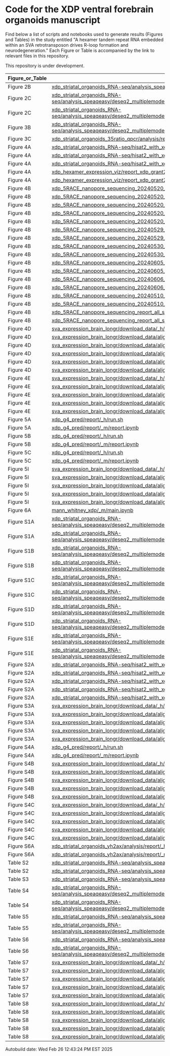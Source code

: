 
# Code for the XDP ventral forebrain organoids manuscript

Find below a list of scripts and notebooks used to generate results (Figures and Tables) in the study entitled "A hexamer tandem repeat RNA embedded within an SVA retrotransposon drives R-loop formation and neurodegeneration." Each Figure or Table is accompanied by the link to relevant files in this repository.   

This repository is under development.

| Figure_or_Table | File_path |
| --- | --- |
| Figure 2B | [xdp_striatal_organoids_RNA-seq/analysis_speaqeasy/deseq2_multiplemodels_genes_no_lfcShrink_filter_low/_m/main.ipynb](xdp_striatal_organoids_RNA-seq/analysis_speaqeasy/deseq2_multiplemodels_genes_no_lfcShrink_filter_low/_m/main.ipynb) |
| Figure 2C | [xdp_striatal_organoids_RNA-seq/analysis_speaqeasy/deseq2_multiplemodels_genes_no_lfcShrink_filter_low/gsea/_m/main.ipynb](xdp_striatal_organoids_RNA-seq/analysis_speaqeasy/deseq2_multiplemodels_genes_no_lfcShrink_filter_low/gsea/_m/main.ipynb) |
| Figure 2C | [xdp_striatal_organoids_RNA-seq/analysis_speaqeasy/deseq2_multiplemodels_genes_no_lfcShrink_filter_low/gsea/filter_results/_m/main.ipynb](xdp_striatal_organoids_RNA-seq/analysis_speaqeasy/deseq2_multiplemodels_genes_no_lfcShrink_filter_low/gsea/filter_results/_m/main.ipynb) |
| Figure 3B | [xdp_striatal_organoids_RNA-seq/analysis_speaqeasy/deseq2_multiplemodels_genes_no_lfcShrink_filter_low/expression_profiles/_m/main.ipynb](xdp_striatal_organoids_RNA-seq/analysis_speaqeasy/deseq2_multiplemodels_genes_no_lfcShrink_filter_low/expression_profiles/_m/main.ipynb) |
| Figure 3C | [xdp_striatal_organoids_35ratio_qpcr/analysis/report/_m/main.ipynb](xdp_striatal_organoids_35ratio_qpcr/analysis/report/_m/main.ipynb) |
| Figure 4A | [xdp_striatal_organoids_RNA-seq/hisat2_with_xdp_sva_filter/_h/run](xdp_striatal_organoids_RNA-seq/hisat2_with_xdp_sva_filter/_h/run) |
| Figure 4A | [xdp_striatal_organoids_RNA-seq/hisat2_with_xdp_sva_filter/_h/process_sam.py](xdp_striatal_organoids_RNA-seq/hisat2_with_xdp_sva_filter/_h/process_sam.py) |
| Figure 4A | [xdp_striatal_organoids_RNA-seq/hisat2_with_xdp_sva_filter/proper_pairs_overlapping_SVA_5prime/_m/main.ipynb](xdp_striatal_organoids_RNA-seq/hisat2_with_xdp_sva_filter/proper_pairs_overlapping_SVA_5prime/_m/main.ipynb) |
| Figure 4A | [xdp_hexamer_expression_viz/report_xdp_grant2023/_h/run.sh](xdp_hexamer_expression_viz/report_xdp_grant2023/_h/run.sh) |
| Figure 4A | [xdp_hexamer_expression_viz/report_xdp_grant2023/_m/report.ipynb](xdp_hexamer_expression_viz/report_xdp_grant2023/_m/report.ipynb) |
| Figure 4B | [xdp_5RACE_nanopore_sequencing_20240520_AL5RACE002/analysis/pod5/_h/run.sh](xdp_5RACE_nanopore_sequencing_20240520_AL5RACE002/analysis/pod5/_h/run.sh) |
| Figure 4B | [xdp_5RACE_nanopore_sequencing_20240520_AL5RACE002/analysis/pod5/base_calling/_h/run.sh](xdp_5RACE_nanopore_sequencing_20240520_AL5RACE002/analysis/pod5/base_calling/_h/run.sh) |
| Figure 4B | [xdp_5RACE_nanopore_sequencing_20240520_AL5RACE002/analysis/pod5/base_calling/align/_h/run.sh](xdp_5RACE_nanopore_sequencing_20240520_AL5RACE002/analysis/pod5/base_calling/align/_h/run.sh) |
| Figure 4B | [xdp_5RACE_nanopore_sequencing_20240520_AL5RACE002/analysis/pod5/base_calling/align/report/_h/run.sh](xdp_5RACE_nanopore_sequencing_20240520_AL5RACE002/analysis/pod5/base_calling/align/report/_h/run.sh) |
| Figure 4B | [xdp_5RACE_nanopore_sequencing_20240520_AL5RACE002/analysis/pod5/base_calling/align/report/_m/report.ipynb](xdp_5RACE_nanopore_sequencing_20240520_AL5RACE002/analysis/pod5/base_calling/align/report/_m/report.ipynb) |
| Figure 4B | [xdp_5RACE_nanopore_sequencing_20240529_AL5RACE002/analysis/pod5/base_calling/align/report/_h/run.sh](xdp_5RACE_nanopore_sequencing_20240529_AL5RACE002/analysis/pod5/base_calling/align/report/_h/run.sh) |
| Figure 4B | [xdp_5RACE_nanopore_sequencing_20240529_AL5RACE002/analysis/pod5/base_calling/align/report/_m/report.ipynb](xdp_5RACE_nanopore_sequencing_20240529_AL5RACE002/analysis/pod5/base_calling/align/report/_m/report.ipynb) |
| Figure 4B | [xdp_5RACE_nanopore_sequencing_20240530_AL5RACE002/analysis/pod5/base_calling/align/report/_h/run.sh](xdp_5RACE_nanopore_sequencing_20240530_AL5RACE002/analysis/pod5/base_calling/align/report/_h/run.sh) |
| Figure 4B | [xdp_5RACE_nanopore_sequencing_20240530_AL5RACE002/analysis/pod5/base_calling/align/report/_m/report.ipynb](xdp_5RACE_nanopore_sequencing_20240530_AL5RACE002/analysis/pod5/base_calling/align/report/_m/report.ipynb) |
| Figure 4B | [xdp_5RACE_nanopore_sequencing_20240605_AL5RACE002/analysis/pod5/base_calling/align/report/_h/run.sh](xdp_5RACE_nanopore_sequencing_20240605_AL5RACE002/analysis/pod5/base_calling/align/report/_h/run.sh) |
| Figure 4B | [xdp_5RACE_nanopore_sequencing_20240605_AL5RACE002/analysis/pod5/base_calling/align/report/_m/report.ipynb](xdp_5RACE_nanopore_sequencing_20240605_AL5RACE002/analysis/pod5/base_calling/align/report/_m/report.ipynb) |
| Figure 4B | [xdp_5RACE_nanopore_sequencing_20240606_AL5RACE002/analysis/pod5/base_calling/align/report/_h/run.sh](xdp_5RACE_nanopore_sequencing_20240606_AL5RACE002/analysis/pod5/base_calling/align/report/_h/run.sh) |
| Figure 4B | [xdp_5RACE_nanopore_sequencing_20240606_AL5RACE002/analysis/pod5/base_calling/align/report/_m/report.ipynb](xdp_5RACE_nanopore_sequencing_20240606_AL5RACE002/analysis/pod5/base_calling/align/report/_m/report.ipynb) |
| Figure 4B | [xdp_5RACE_nanopore_sequencing_20240510_AL5RACE002/analysis/pod5/base_calling/align/report/_h/run.sh](xdp_5RACE_nanopore_sequencing_20240510_AL5RACE002/analysis/pod5/base_calling/align/report/_h/run.sh) |
| Figure 4B | [xdp_5RACE_nanopore_sequencing_20240510_AL5RACE002/analysis/pod5/base_calling/align/report/_m/report.ipynb](xdp_5RACE_nanopore_sequencing_20240510_AL5RACE002/analysis/pod5/base_calling/align/report/_m/report.ipynb) |
| Figure 4B | [xdp_5RACE_nanopore_sequencing_report_all_samples/analysis/report/_h/run.sh](xdp_5RACE_nanopore_sequencing_report_all_samples/analysis/report/_h/run.sh) |
| Figure 4B | [xdp_5RACE_nanopore_sequencing_report_all_samples/analysis/report/_m/report.ipynb](xdp_5RACE_nanopore_sequencing_report_all_samples/analysis/report/_m/report.ipynb) |
| Figure 4D | [sva_expression_brain_longr/download_data/_h/run.sh](sva_expression_brain_longr/download_data/_h/run.sh) |
| Figure 4D | [sva_expression_brain_longr/download_data/align/coverage_filtered/_h/run.sh](sva_expression_brain_longr/download_data/align/coverage_filtered/_h/run.sh) |
| Figure 4D | [sva_expression_brain_longr/download_data/align/coverage_filtered/gen_matrices/_h/run.sh](sva_expression_brain_longr/download_data/align/coverage_filtered/gen_matrices/_h/run.sh) |
| Figure 4D | [sva_expression_brain_longr/download_data/align/coverage_filtered/gen_matrices/plots/_h/run.sh](sva_expression_brain_longr/download_data/align/coverage_filtered/gen_matrices/plots/_h/run.sh) |
| Figure 4D | [sva_expression_brain_longr/download_data/align/coverage_filtered/gen_matrices/plots/_m/01_svas_and_coverage.ipynb](sva_expression_brain_longr/download_data/align/coverage_filtered/gen_matrices/plots/_m/01_svas_and_coverage.ipynb) |
| Figure 4D | [sva_expression_brain_longr/download_data/align/coverage_filtered/gen_matrices/plots/_m/02_sva_cats_and_enrichment.ipynb](sva_expression_brain_longr/download_data/align/coverage_filtered/gen_matrices/plots/_m/02_sva_cats_and_enrichment.ipynb) |
| Figure 4E | [sva_expression_brain_longr/download_data/_h/run.sh](sva_expression_brain_longr/download_data/_h/run.sh) |
| Figure 4E | [sva_expression_brain_longr/download_data/align/coverage_filtered/_h/run.sh](sva_expression_brain_longr/download_data/align/coverage_filtered/_h/run.sh) |
| Figure 4E | [sva_expression_brain_longr/download_data/align/coverage_filtered/gen_matrices/_h/run.sh](sva_expression_brain_longr/download_data/align/coverage_filtered/gen_matrices/_h/run.sh) |
| Figure 4E | [sva_expression_brain_longr/download_data/align/coverage_filtered/gen_matrices/plots/_h/run.sh](sva_expression_brain_longr/download_data/align/coverage_filtered/gen_matrices/plots/_h/run.sh) |
| Figure 4E | [sva_expression_brain_longr/download_data/align/coverage_filtered/gen_matrices/plots/_m/02_sva_cats_and_enrichment.ipynb](sva_expression_brain_longr/download_data/align/coverage_filtered/gen_matrices/plots/_m/02_sva_cats_and_enrichment.ipynb) |
| Figure 5A | [xdp_g4_pred/report/_h/run.sh](xdp_g4_pred/report/_h/run.sh) |
| Figure 5A | [xdp_g4_pred/report/_m/report.ipynb](xdp_g4_pred/report/_m/report.ipynb) |
| Figure 5B | [xdp_g4_pred/report/_h/run.sh](xdp_g4_pred/report/_h/run.sh) |
| Figure 5B | [xdp_g4_pred/report/_m/report.ipynb](xdp_g4_pred/report/_m/report.ipynb) |
| Figure 5C | [xdp_g4_pred/report/_h/run.sh](xdp_g4_pred/report/_h/run.sh) |
| Figure 5C | [xdp_g4_pred/report/_m/report.ipynb](xdp_g4_pred/report/_m/report.ipynb) |
| Figure 5I | [sva_expression_brain_longr/download_data/_h/run.sh](sva_expression_brain_longr/download_data/_h/run.sh) |
| Figure 5I | [sva_expression_brain_longr/download_data/align/coverage_filtered/_h/run.sh](sva_expression_brain_longr/download_data/align/coverage_filtered/_h/run.sh) |
| Figure 5I | [sva_expression_brain_longr/download_data/align/coverage_filtered/gen_matrices/_h/run.sh](sva_expression_brain_longr/download_data/align/coverage_filtered/gen_matrices/_h/run.sh) |
| Figure 5I | [sva_expression_brain_longr/download_data/align/coverage_filtered/gen_matrices/plots/_h/run.sh](sva_expression_brain_longr/download_data/align/coverage_filtered/gen_matrices/plots/_h/run.sh) |
| Figure 5I | [sva_expression_brain_longr/download_data/align/coverage_filtered/gen_matrices/plots/_m/02_sva_cats_and_enrichment.ipynb](sva_expression_brain_longr/download_data/align/coverage_filtered/gen_matrices/plots/_m/02_sva_cats_and_enrichment.ipynb) |
| Figure 6A | [mann_whitney_xdp/_m/main.ipynb](mann_whitney_xdp/_m/main.ipynb) |
| Figure S1A | [xdp_striatal_organoids_RNA-seq/analysis_speaqeasy/deseq2_multiplemodels_genes_no_lfcShrink_filter_low/exploratory_analysis/_h/run.sh](xdp_striatal_organoids_RNA-seq/analysis_speaqeasy/deseq2_multiplemodels_genes_no_lfcShrink_filter_low/exploratory_analysis/_h/run.sh) |
| Figure S1A | [xdp_striatal_organoids_RNA-seq/analysis_speaqeasy/deseq2_multiplemodels_genes_no_lfcShrink_filter_low/exploratory_analysis/_m/main.ipynb](xdp_striatal_organoids_RNA-seq/analysis_speaqeasy/deseq2_multiplemodels_genes_no_lfcShrink_filter_low/exploratory_analysis/_m/main.ipynb) |
| Figure S1B | [xdp_striatal_organoids_RNA-seq/analysis_speaqeasy/deseq2_multiplemodels_genes_no_lfcShrink_filter_low/exploratory_analysis/_h/run.sh](xdp_striatal_organoids_RNA-seq/analysis_speaqeasy/deseq2_multiplemodels_genes_no_lfcShrink_filter_low/exploratory_analysis/_h/run.sh) |
| Figure S1B | [xdp_striatal_organoids_RNA-seq/analysis_speaqeasy/deseq2_multiplemodels_genes_no_lfcShrink_filter_low/exploratory_analysis/_m/main.ipynb](xdp_striatal_organoids_RNA-seq/analysis_speaqeasy/deseq2_multiplemodels_genes_no_lfcShrink_filter_low/exploratory_analysis/_m/main.ipynb) |
| Figure S1C | [xdp_striatal_organoids_RNA-seq/analysis_speaqeasy/deseq2_multiplemodels_genes_no_lfcShrink_filter_low/exploratory_analysis/_h/run.sh](xdp_striatal_organoids_RNA-seq/analysis_speaqeasy/deseq2_multiplemodels_genes_no_lfcShrink_filter_low/exploratory_analysis/_h/run.sh) |
| Figure S1C | [xdp_striatal_organoids_RNA-seq/analysis_speaqeasy/deseq2_multiplemodels_genes_no_lfcShrink_filter_low/exploratory_analysis/_m/main.ipynb](xdp_striatal_organoids_RNA-seq/analysis_speaqeasy/deseq2_multiplemodels_genes_no_lfcShrink_filter_low/exploratory_analysis/_m/main.ipynb) |
| Figure S1D | [xdp_striatal_organoids_RNA-seq/analysis_speaqeasy/deseq2_multiplemodels_genes_no_lfcShrink_filter_low/exploratory_analysis/_h/run.sh](xdp_striatal_organoids_RNA-seq/analysis_speaqeasy/deseq2_multiplemodels_genes_no_lfcShrink_filter_low/exploratory_analysis/_h/run.sh) |
| Figure S1D | [xdp_striatal_organoids_RNA-seq/analysis_speaqeasy/deseq2_multiplemodels_genes_no_lfcShrink_filter_low/exploratory_analysis/_m/main.ipynb](xdp_striatal_organoids_RNA-seq/analysis_speaqeasy/deseq2_multiplemodels_genes_no_lfcShrink_filter_low/exploratory_analysis/_m/main.ipynb) |
| Figure S1E | [xdp_striatal_organoids_RNA-seq/analysis_speaqeasy/deseq2_multiplemodels_genes_no_lfcShrink_filter_low/gsea/simplifyEnrichment/_h/run.sh](xdp_striatal_organoids_RNA-seq/analysis_speaqeasy/deseq2_multiplemodels_genes_no_lfcShrink_filter_low/gsea/simplifyEnrichment/_h/run.sh) |
| Figure S1E | [xdp_striatal_organoids_RNA-seq/analysis_speaqeasy/deseq2_multiplemodels_genes_no_lfcShrink_filter_low/gsea/simplifyEnrichment/_m/report.ipynb](xdp_striatal_organoids_RNA-seq/analysis_speaqeasy/deseq2_multiplemodels_genes_no_lfcShrink_filter_low/gsea/simplifyEnrichment/_m/report.ipynb) |
| Figure S2A | [xdp_striatal_organoids_RNA-seq/hisat2_with_xdp_sva/_h/run](xdp_striatal_organoids_RNA-seq/hisat2_with_xdp_sva/_h/run) |
| Figure S2A | [xdp_striatal_organoids_RNA-seq/hisat2_with_xdp_sva/sort/_h/run](xdp_striatal_organoids_RNA-seq/hisat2_with_xdp_sva/sort/_h/run) |
| Figure S2A | [xdp_striatal_organoids_RNA-seq/hisat2_with_xdp_sva/sort/coverage/_h/run.sh](xdp_striatal_organoids_RNA-seq/hisat2_with_xdp_sva/sort/coverage/_h/run.sh) |
| Figure S2A | [xdp_striatal_organoids_RNA-seq/hisat2_with_xdp_sva/sort/coverage/report/_h/run.sh](xdp_striatal_organoids_RNA-seq/hisat2_with_xdp_sva/sort/coverage/report/_h/run.sh) |
| Figure S2A | [xdp_striatal_organoids_RNA-seq/hisat2_with_xdp_sva/sort/coverage/report/_m/main.ipynb](xdp_striatal_organoids_RNA-seq/hisat2_with_xdp_sva/sort/coverage/report/_m/main.ipynb) |
| Figure S3A | [sva_expression_brain_longr/download_data/_h/run.sh](sva_expression_brain_longr/download_data/_h/run.sh) |
| Figure S3A | [sva_expression_brain_longr/download_data/align/coverage_filtered/_h/run.sh](sva_expression_brain_longr/download_data/align/coverage_filtered/_h/run.sh) |
| Figure S3A | [sva_expression_brain_longr/download_data/align/coverage_filtered/gen_matrices/_h/run.sh](sva_expression_brain_longr/download_data/align/coverage_filtered/gen_matrices/_h/run.sh) |
| Figure S3A | [sva_expression_brain_longr/download_data/align/coverage_filtered/gen_matrices/plots/_h/run.sh](sva_expression_brain_longr/download_data/align/coverage_filtered/gen_matrices/plots/_h/run.sh) |
| Figure S3A | [sva_expression_brain_longr/download_data/align/coverage_filtered/gen_matrices/plots/_m/02_sva_cats_and_enrichment.ipynb](sva_expression_brain_longr/download_data/align/coverage_filtered/gen_matrices/plots/_m/02_sva_cats_and_enrichment.ipynb) |
| Figure S4A | [xdp_g4_pred/report/_h/run.sh](xdp_g4_pred/report/_h/run.sh) |
| Figure S4A | [xdp_g4_pred/report/_m/report.ipynb](xdp_g4_pred/report/_m/report.ipynb) |
| Figure S4B | [sva_expression_brain_longr/download_data/_h/run.sh](sva_expression_brain_longr/download_data/_h/run.sh) |
| Figure S4B | [sva_expression_brain_longr/download_data/align/coverage_filtered/_h/run.sh](sva_expression_brain_longr/download_data/align/coverage_filtered/_h/run.sh) |
| Figure S4B | [sva_expression_brain_longr/download_data/align/coverage_filtered/gen_matrices/_h/run.sh](sva_expression_brain_longr/download_data/align/coverage_filtered/gen_matrices/_h/run.sh) |
| Figure S4B | [sva_expression_brain_longr/download_data/align/coverage_filtered/gen_matrices/plots/_h/run.sh](sva_expression_brain_longr/download_data/align/coverage_filtered/gen_matrices/plots/_h/run.sh) |
| Figure S4B | [sva_expression_brain_longr/download_data/align/coverage_filtered/gen_matrices/plots/_m/02_sva_cats_and_enrichment.ipynb](sva_expression_brain_longr/download_data/align/coverage_filtered/gen_matrices/plots/_m/02_sva_cats_and_enrichment.ipynb) |
| Figure S4C | [sva_expression_brain_longr/download_data/_h/run.sh](sva_expression_brain_longr/download_data/_h/run.sh) |
| Figure S4C | [sva_expression_brain_longr/download_data/align/coverage_filtered/_h/run.sh](sva_expression_brain_longr/download_data/align/coverage_filtered/_h/run.sh) |
| Figure S4C | [sva_expression_brain_longr/download_data/align/coverage_filtered/gen_matrices/_h/run.sh](sva_expression_brain_longr/download_data/align/coverage_filtered/gen_matrices/_h/run.sh) |
| Figure S4C | [sva_expression_brain_longr/download_data/align/coverage_filtered/gen_matrices/plots/_h/run.sh](sva_expression_brain_longr/download_data/align/coverage_filtered/gen_matrices/plots/_h/run.sh) |
| Figure S4C | [sva_expression_brain_longr/download_data/align/coverage_filtered/gen_matrices/plots/_m/02_sva_cats_and_enrichment.ipynb](sva_expression_brain_longr/download_data/align/coverage_filtered/gen_matrices/plots/_m/02_sva_cats_and_enrichment.ipynb) |
| Figure S6A | [xdp_striatal_organoids_yh2ax/analysis/report/_h/run.sh](xdp_striatal_organoids_yh2ax/analysis/report/_h/run.sh) |
| Figure S6A | [xdp_striatal_organoids_yh2ax/analysis/report/_m/main.ipynb](xdp_striatal_organoids_yh2ax/analysis/report/_m/main.ipynb) |
| Table S2 | [xdp_striatal_organoids_RNA-seq/analysis_speaqeasy/metadata/_m/main.ipynb](xdp_striatal_organoids_RNA-seq/analysis_speaqeasy/metadata/_m/main.ipynb) |
| Table S2 | [xdp_striatal_organoids_RNA-seq/analysis_speaqeasy/metadata/metadata_formated_for_manuscript/_m/main.ipynb](xdp_striatal_organoids_RNA-seq/analysis_speaqeasy/metadata/metadata_formated_for_manuscript/_m/main.ipynb) |
| Table S3 | [xdp_striatal_organoids_RNA-seq/analysis_speaqeasy/deseq2_multiplemodels_genes_no_lfcShrink_filter_low/_m/main.ipynb](xdp_striatal_organoids_RNA-seq/analysis_speaqeasy/deseq2_multiplemodels_genes_no_lfcShrink_filter_low/_m/main.ipynb) |
| Table S4 | [xdp_striatal_organoids_RNA-seq/analysis_speaqeasy/deseq2_multiplemodels_genes_no_lfcShrink_filter_low/gsea/_m/main.ipynb](xdp_striatal_organoids_RNA-seq/analysis_speaqeasy/deseq2_multiplemodels_genes_no_lfcShrink_filter_low/gsea/_m/main.ipynb) |
| Table S4 | [xdp_striatal_organoids_RNA-seq/analysis_speaqeasy/deseq2_multiplemodels_genes_no_lfcShrink_filter_low/gsea/filter_results/_m/main.ipynb](xdp_striatal_organoids_RNA-seq/analysis_speaqeasy/deseq2_multiplemodels_genes_no_lfcShrink_filter_low/gsea/filter_results/_m/main.ipynb) |
| Table S5 | [xdp_striatal_organoids_RNA-seq/analysis_speaqeasy/deseq2_multiplemodels_exons_no_lfcShrink_filter_low/_m/main.ipynb](xdp_striatal_organoids_RNA-seq/analysis_speaqeasy/deseq2_multiplemodels_exons_no_lfcShrink_filter_low/_m/main.ipynb) |
| Table S5 | [xdp_striatal_organoids_RNA-seq/analysis_speaqeasy/deseq2_multiplemodels_exons_no_lfcShrink_filter_low/exons_expr_profile/_m/main.ipynb](xdp_striatal_organoids_RNA-seq/analysis_speaqeasy/deseq2_multiplemodels_exons_no_lfcShrink_filter_low/exons_expr_profile/_m/main.ipynb) |
| Table S6 | [xdp_striatal_organoids_RNA-seq/analysis_speaqeasy/deseq2_multiplemodels_exons_no_lfcShrink_filter_low/_m/main.ipynb](xdp_striatal_organoids_RNA-seq/analysis_speaqeasy/deseq2_multiplemodels_exons_no_lfcShrink_filter_low/_m/main.ipynb) |
| Table S6 | [xdp_striatal_organoids_RNA-seq/analysis_speaqeasy/deseq2_multiplemodels_exons_no_lfcShrink_filter_low/exons_expr_profile/_m/main.ipynb](xdp_striatal_organoids_RNA-seq/analysis_speaqeasy/deseq2_multiplemodels_exons_no_lfcShrink_filter_low/exons_expr_profile/_m/main.ipynb) |
| Table S7 | [sva_expression_brain_longr/download_data/_h/run.sh](sva_expression_brain_longr/download_data/_h/run.sh) |
| Table S7 | [sva_expression_brain_longr/download_data/align/coverage_filtered/_h/run.sh](sva_expression_brain_longr/download_data/align/coverage_filtered/_h/run.sh) |
| Table S7 | [sva_expression_brain_longr/download_data/align/coverage_filtered/gen_matrices/_h/run.sh](sva_expression_brain_longr/download_data/align/coverage_filtered/gen_matrices/_h/run.sh) |
| Table S7 | [sva_expression_brain_longr/download_data/align/coverage_filtered/gen_matrices/plots/_h/run.sh](sva_expression_brain_longr/download_data/align/coverage_filtered/gen_matrices/plots/_h/run.sh) |
| Table S7 | [sva_expression_brain_longr/download_data/align/coverage_filtered/gen_matrices/plots/_m/01_svas_and_coverage.ipynb](sva_expression_brain_longr/download_data/align/coverage_filtered/gen_matrices/plots/_m/01_svas_and_coverage.ipynb) |
| Table S8 | [sva_expression_brain_longr/download_data/_h/run.sh](sva_expression_brain_longr/download_data/_h/run.sh) |
| Table S8 | [sva_expression_brain_longr/download_data/align/coverage_filtered/_h/run.sh](sva_expression_brain_longr/download_data/align/coverage_filtered/_h/run.sh) |
| Table S8 | [sva_expression_brain_longr/download_data/align/coverage_filtered/gen_matrices/_h/run.sh](sva_expression_brain_longr/download_data/align/coverage_filtered/gen_matrices/_h/run.sh) |
| Table S8 | [sva_expression_brain_longr/download_data/align/coverage_filtered/gen_matrices/plots/_h/run.sh](sva_expression_brain_longr/download_data/align/coverage_filtered/gen_matrices/plots/_h/run.sh) |
| Table S8 | [sva_expression_brain_longr/download_data/align/coverage_filtered/gen_matrices/plots/_m/02_sva_cats_and_enrichment.ipynb](sva_expression_brain_longr/download_data/align/coverage_filtered/gen_matrices/plots/_m/02_sva_cats_and_enrichment.ipynb) |


Autobuild date: Wed Feb 26 12:43:24 PM EST 2025
